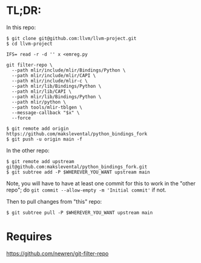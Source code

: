 # TL;DR:

In this repo:

```
$ git clone git@github.com:llvm/llvm-project.git
$ cd llvm-project 

IFS= read -r -d '' x <emreg.py

git filter-repo \
  --path mlir/include/mlir/Bindings/Python \
  --path mlir/include/mlir/CAPI \
  --path mlir/include/mlir-c \
  --path mlir/lib/Bindings/Python \
  --path mlir/lib/CAPI \
  --path mlir/lib/Bindings/Python \
  --path mlir/python \
  --path tools/mlir-tblgen \
  --message-callback "$x" \
  --force
    
$ git remote add origin https://github.com/makslevental/python_bindings_fork
$ git push -u origin main -f
```

In the other repo:

```
$ git remote add upstream git@github.com:makslevental/python_bindings_fork.git
$ git subtree add -P $WHEREVER_YOU_WANT upstream main
```

Note, you will have to have at least one commit for this to work in the "other repo"; do `git commit --allow-empty -m 'Initial commit'` if not.

Then to pull changes from "this" repo:

```
$ git subtree pull -P $WHEREVER_YOU_WANT upstream main
```

# Requires 

https://github.com/newren/git-filter-repo
